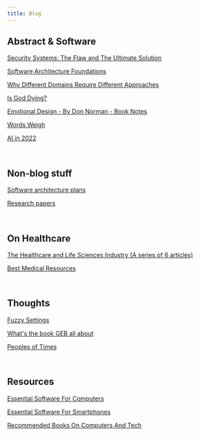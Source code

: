 ```yaml
---
title: Blog
---
```


## Abstract & Software

[Security Systems: The Flaw and The Ultimate Solution](https://karthikeshwar1.github.io/blog/2023/security-systems-the-flaw-and-the-ultimate-solution)

[Software Architecture Foundations](https://karthikeshwar1.github.io/blog/2024/Software_Architecture_Foundations_1)

[Why Different Domains Require Different Approaches](https://karthikeshwar1.github.io/blog/2023/Why%20Different%20Domains%20Require%20Different%20Approaches)

[Is God Dying?](https://Karthikeshwar1.github.io/blog/2024/Is_God_Dying)

[Emotional Design - By Don Norman - Book Notes](https://karthikeshwar1.github.io/blog/2023/Emotional%20Design%20-%20By%20Don%20Norman%20-%20Book%20Notes)

[Words Weigh](https://Karthikeshwar1.github.io/blog/2024/Words_weigh)

[AI in 2022](https://karthikeshwar1.github.io/blog/2022/AI_in_2022)

<br>

## Non-blog stuff

[Software architecture plans](https://github.com/Karthikeshwar1/Software-architectures)

[Research papers](https://github.com/Karthikeshwar1/Karthikeshwar1/tree/main/papers)

<br>

## On Healthcare

[The Healthcare and Life Sciences Industry (A series of 6 articles)](https://karthikeshwar1.github.io/blog/2022/The%20Healthcare%20and%20Life%20Sciences%20Industry)

[Best Medical Resources](https://karthikeshwar1.github.io/blog/2022/Best_Medical_Resources)

<br>

## Thoughts

[Fuzzy Settings](https://github.com/Karthikeshwar1/Karthikeshwar1.github.io/blob/main/blog/2024/Fuzzy_Settings.md)

[What's the book GEB all about](https://karthikeshwar1.github.io/blog/2023/What%27s%20the%20book%20GEB%20all%20about)

[Peoples of Times](https://karthikeshwar1.github.io/blog/2022/Peoples_Of_Times)

<br>

## Resources

[Essential Software For Computers](https://Karthikeshwar1.github.io/blog/2021/Essential_Software_For_Computers)

[Essential Software For Smartphones](https://Karthikeshwar1.github.io/blog/2021/Essential_Software_For_Smartphones)

[Recommended Books On Computers And Tech](https://karthikeshwar1.github.io/blog/2022/Recommended_Books_On_Computers_And_Tech)

<br>

<br>
